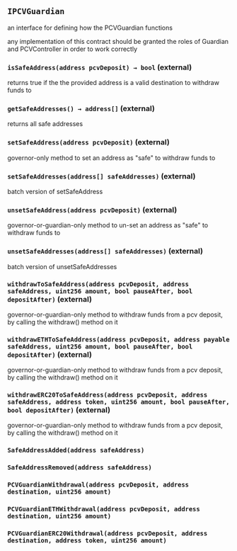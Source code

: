 ## `IPCVGuardian`

an interface for defining how the PCVGuardian functions


any implementation of this contract should be granted the roles of Guardian and PCVController in order to work correctly


### `isSafeAddress(address pcvDeposit) → bool` (external)

returns true if the the provided address is a valid destination to withdraw funds to




### `getSafeAddresses() → address[]` (external)

returns all safe addresses



### `setSafeAddress(address pcvDeposit)` (external)

governor-only method to set an address as "safe" to withdraw funds to




### `setSafeAddresses(address[] safeAddresses)` (external)

batch version of setSafeAddress




### `unsetSafeAddress(address pcvDeposit)` (external)

governor-or-guardian-only method to un-set an address as "safe" to withdraw funds to




### `unsetSafeAddresses(address[] safeAddresses)` (external)

batch version of unsetSafeAddresses




### `withdrawToSafeAddress(address pcvDeposit, address safeAddress, uint256 amount, bool pauseAfter, bool depositAfter)` (external)

governor-or-guardian-only method to withdraw funds from a pcv deposit, by calling the withdraw() method on it




### `withdrawETHToSafeAddress(address pcvDeposit, address payable safeAddress, uint256 amount, bool pauseAfter, bool depositAfter)` (external)

governor-or-guardian-only method to withdraw funds from a pcv deposit, by calling the withdraw() method on it




### `withdrawERC20ToSafeAddress(address pcvDeposit, address safeAddress, address token, uint256 amount, bool pauseAfter, bool depositAfter)` (external)

governor-or-guardian-only method to withdraw funds from a pcv deposit, by calling the withdraw() method on it





### `SafeAddressAdded(address safeAddress)`





### `SafeAddressRemoved(address safeAddress)`





### `PCVGuardianWithdrawal(address pcvDeposit, address destination, uint256 amount)`





### `PCVGuardianETHWithdrawal(address pcvDeposit, address destination, uint256 amount)`





### `PCVGuardianERC20Withdrawal(address pcvDeposit, address destination, address token, uint256 amount)`







